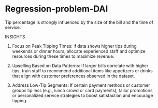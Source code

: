 # Regression-problem-DAI
Tip percentage is strongly influenced by the size of the bill and the time of service.

INSIGHTS
1. Focus on Peak Tipping Times: If data shows higher tips during weekends or dinner hours, allocate experienced staff and optimize resources during these times to maximize revenue.

2. Upselling Based on Data Patterns: If larger bills correlate with higher tips, train staff to recommend additional items like appetizers or drinks that align with customer preferences observed in the dataset.

3. Address Low-Tip Segments: If certain payment methods or customer groups tip less (e.g., lunch crowd or card payments), tailor promotions or personalized service strategies to boost satisfaction and encourage tipping.
